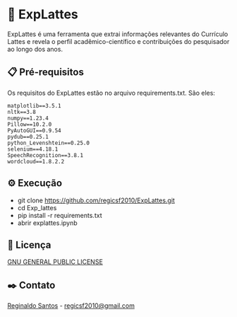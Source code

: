 # 🚀 ExpLattes

ExpLattes é uma ferramenta que extrai informações relevantes do Currículo Lattes e revela o perfil acadêmico-científico e contribuições do pesquisador ao longo dos anos.

## 📋 Pré-requisitos

Os requisitos do ExpLattes estão no arquivo requirements.txt. São eles:

```
matplotlib==3.5.1
nltk==3.8
numpy==1.23.4
Pillow==10.2.0
PyAutoGUI==0.9.54
pydub==0.25.1
python_Levenshtein==0.25.0
selenium==4.18.1
SpeechRecognition==3.8.1
wordcloud==1.8.2.2
```

## ⚙️ Execução

* git clone https://github.com/regicsf2010/ExpLattes.git
* cd Exp_lattes
* pip install -r requirements.txt
* abrir explattes.ipynb

## 📄 Licença

[GNU GENERAL PUBLIC LICENSE](https://github.com/regicsf2010/ExpLattes/blob/main/LICENSE)

## ✒️ Contato

[Reginaldo Santos](http://lattes.cnpq.br/9157422386900321) - [regicsf2010@gmail.com](regicsf2010@gmail.com)
